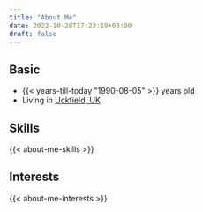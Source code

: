 ```yaml
---
title: "About Me"
date: 2022-10-28T17:23:19+03:00
draft: false
---
```


## Basic

- {{< years-till-today "1990-08-05" >}} years old
- Living in [Uckfield, UK](https://en.wikipedia.org/wiki/Uckfield)

## Skills

{{< about-me-skills >}}

## Interests

{{< about-me-interests >}}
